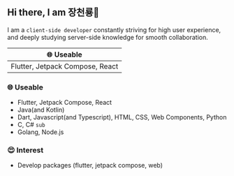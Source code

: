 ## Hi there, I am 장천룡👋
I am a `client-side developer` constantly striving for high user experience, and deeply studying server-side knowledge for smooth collaboration.

<table>
  <thead>
    <tr>
      <th>🌐 Useable</th>
    </tr>
  </thead>
  <tbody>
    <tr>
      <td>Flutter, Jetpack Compose, React</td>
    </tr>
  </tbody>
</table>

### 🌐 Useable
- Flutter, Jetpack Compose, React
- Java(and Kotlin)
- Dart, Javascript(and Typescript), HTML, CSS, Web Components, Python
- C, C# `sub`
- Golang, Node.js

### 😍 Interest
- Develop packages (flutter, jetpack compose, web)

